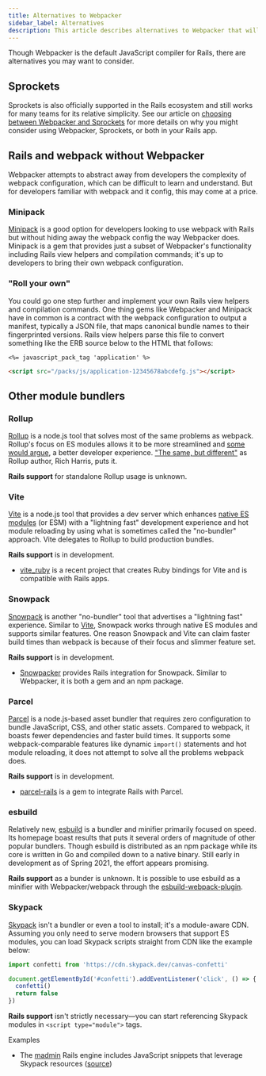 ```yaml
---
title: Alternatives to Webpacker
sidebar_label: Alternatives
description: This article describes alternatives to Webpacker that will allow Rails developers to take advantage of JavaScript modules and the JavaScript ecosystem, including custom webpack integration, Vite.js, and Snowpack.
---
```


Though Webpacker is the default JavaScript compiler for Rails, there are alternatives you may want to consider.

## Sprockets

Sprockets is also officially supported in the Rails ecosystem and still works for many teams for its relative simplicity. See our article on [choosing between Webpacker and Sprockets](/orientation/sprockets/chooosing) for more details on why you might consider using Webpacker, Sprockets, or both in your Rails app.

## Rails and webpack without Webpacker

Webpacker attempts to abstract away from developers the complexity of webpack configuration, which can be difficult to learn and understand. But for developers familiar with webpack and it config, this may come at a price.

### Minipack

[Minipack](https://github.com/nikushi/minipack) is a good option for developers looking to use webpack with Rails but without hiding away the webpack config
the way Webpacker does. Minipack is a gem that provides just a subset of Webpacker's functionality including Rails view helpers and compilation commands; it's up to developers to bring their own webpack configuration.

### "Roll your own"

You could go one step further and implement your own Rails view helpers and compilation commands. One thing gems like Webpacker and Minipack have in common is a contract with the webpack configuration to output a manifest, typically a JSON file, that maps canonical bundle names to their fingerprinted versions. Rails view helpers parse this file to convert something like the ERB source below to the HTML that follows:

```erb title="app/views/layouts/application.html.erb"
<%= javascript_pack_tag 'application' %>
```

```html
<script src="/packs/js/application-12345678abcdefg.js"></script>
```

## Other module bundlers

### Rollup

[Rollup](https://rollupjs.org/guide/en/) is a node.js tool that solves most of the same problems as webpack. Rollup's focus on ES modules allows it to be more streamlined and [some would argue](https://medium.com/@PepsRyuu/why-i-use-rollup-and-not-webpack-e3ab163f4fd3), a better developer experience. ["The same, but different"](https://medium.com/webpack/webpack-and-rollup-the-same-but-different-a41ad427058c) as Rollup author, Rich Harris, puts it.

**Rails support** for standalone Rollup usage is unknown.

### Vite

[Vite](https://vitejs.dev/) is a node.js tool that provides a dev server which enhances [native ES modules](https://v8.dev/features/modules) (or ESM) with a "lightning fast" development experience and hot module reloading by using what is sometimes called the "no-bundler" approach. Vite delegates to Rollup to build production bundles.

**Rails support** is in development.

- [vite_ruby](https://github.com/ElMassimo/vite_ruby) is a recent project that creates Ruby bindings for Vite and is compatible with Rails apps.

### Snowpack

[Snowpack](https://www.snowpack.dev/) is another "no-bundler" tool that advertises a "lightning fast" experience. Similar to [Vite](#vite), Snowpack works through native ES modules and supports similar features. One reason Snowpack and Vite can claim faster build times than webpack is because of their focus and slimmer feature set.

**Rails support** is in development.

- [Snowpacker](https://github.com/ParamagicDev/snowpacker) provides Rails integration for Snowpack. Similar to Webpacker, it is both a gem and an npm package.

### Parcel

[Parcel](https://parceljs.org/) is a node.js-based asset bundler that requires zero configuration to bundle JavaScript, CSS, and other static assets. Compared to webpack, it boasts fewer dependencies and faster build times. It supports some webpack-comparable features like dynamic `import()` statements and hot module reloading, it does not attempt to solve all the problems webpack does.

**Rails support** is in development.

- [parcel-rails](https://github.com/michaldarda/parcel-rails) is a gem to integrate Rails with Parcel.

### esbuild

Relatively new, [esbuild](https://esbuild.github.io/) is a bundler and minifier primarily focused on speed. Its homepage boast results that puts it several orders of magnitude of other popular bundlers. Though esbuild is distributed as an npm package while its core is written in Go and compiled down to a native binary. Still early in development as of Spring 2021, the effort appears promising.

**Rails support** as a bunder is unknown. It is possible to use esbuild as a minifier with Webpacker/webpack through the [esbuild-webpack-plugin](https://github.com/sorrycc/esbuild-webpack-plugin).

### Skypack

[Skypack](https://www.skypack.dev/) isn't a bundler or even a tool to install; it's a module-aware CDN. Assuming you only need to serve modern browsers that support ES modules, you can load Skypack scripts straight from CDN like the example below:

```js
import confetti from 'https://cdn.skypack.dev/canvas-confetti'

document.getElementById('#confetti').addEventListener('click', () => {
  confetti()
  return false
})
```

**Rails support** isn't strictly necessary—you can start referencing Skypack modules in `<script type="module">` tags.

Examples

- The [madmin](https://github.com/excid3/madmin) Rails engine includes JavaScript snippets that leverage Skypack resources ([source](https://github.com/excid3/madmin/blob/0ac727e62875f2cec553745ff191a7822c872b30/app/views/madmin/application/_javascript.html.erb#L5-L6))
